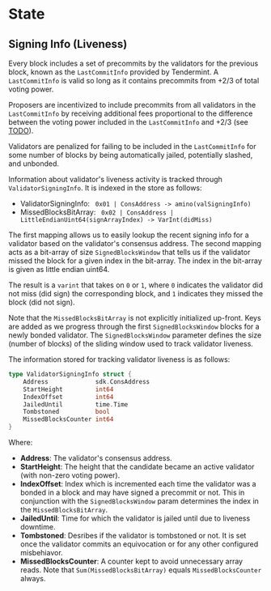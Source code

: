 # State

## Signing Info (Liveness)

Every block includes a set of precommits by the validators for the previous block,
known as the `LastCommitInfo` provided by Tendermint. A `LastCommitInfo` is valid so
long as it contains precommits from +2/3 of total voting power.

Proposers are incentivized to include precommits from all validators in the `LastCommitInfo`
by receiving additional fees proportional to the difference between the voting
power included in the `LastCommitInfo` and +2/3 (see [TODO](https://github.com/serjplus/cosmos-sdk/issues/967)).

Validators are penalized for failing to be included in the `LastCommitInfo` for some
number of blocks by being automatically jailed, potentially slashed, and unbonded.

Information about validator's liveness activity is tracked through `ValidatorSigningInfo`.
It is indexed in the store as follows:

- ValidatorSigningInfo: ` 0x01 | ConsAddress -> amino(valSigningInfo)`
- MissedBlocksBitArray: ` 0x02 | ConsAddress | LittleEndianUint64(signArrayIndex) -> VarInt(didMiss)`

The first mapping allows us to easily lookup the recent signing info for a
validator based on the validator's consensus address. The second mapping acts
as a bit-array of size `SignedBlocksWindow` that tells us if the validator missed
the block for a given index in the bit-array. The index in the bit-array is given
as little endian uint64.

The result is a `varint` that takes on `0` or `1`, where `0` indicates the
validator did not miss (did sign) the corresponding block, and `1` indicates
they missed the block (did not sign).

Note that the `MissedBlocksBitArray` is not explicitly initialized up-front. Keys
are added as we progress through the first `SignedBlocksWindow` blocks for a newly
bonded validator. The `SignedBlocksWindow` parameter defines the size
(number of blocks) of the sliding window used to track validator liveness.

The information stored for tracking validator liveness is as follows:

```go
type ValidatorSigningInfo struct {
    Address             sdk.ConsAddress
    StartHeight         int64
    IndexOffset         int64
    JailedUntil         time.Time
    Tombstoned          bool
    MissedBlocksCounter int64
}
```

Where:

- __Address__: The validator's consensus address.
- __StartHeight__: The height that the candidate became an active validator
  (with non-zero voting power).
- __IndexOffset__: Index which is incremented each time the validator was a bonded
  in a block and may have signed a precommit or not. This in conjunction with the
  `SignedBlocksWindow` param determines the index in the `MissedBlocksBitArray`.
- __JailedUntil__: Time for which the validator is jailed until due to liveness downtime.
- __Tombstoned__: Desribes if the validator is tombstoned or not. It is set once the
  validator commits an equivocation or for any other configured misbehiavor.
- __MissedBlocksCounter__: A counter kept to avoid unnecessary array reads. Note
  that `Sum(MissedBlocksBitArray)` equals `MissedBlocksCounter` always.

